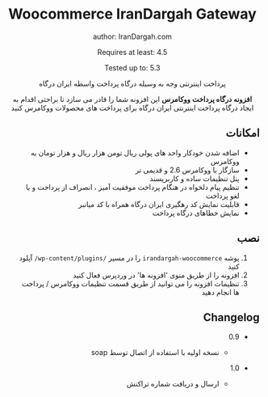 ﻿<div align="center">

# Woocommerce IranDargah Gateway

author: IranDargah.com

Requires at least: 4.5

Tested up to: 5.3

پرداخت اینترنتی وجه به وسیله درگاه پرداخت واسطه ایران درگاه

<p dir="ltr">

**افزونه درگاه پرداخت ووکامرس** این افزونه شما را قادر می سازد تا براحتی اقدام به ایجاد درگاه پرداخت اینترنتی ایران درگاه برای پرداخت های محصولات ووکامرس کنید
</p>

</div>

<div dir="rtl">

## امکانات
 * اضافه شدن خودکار واحد های پولی ریال تومن هزار ریال و هزار تومان به ووکامرس
 * سازگار با ووکامرس 2.6 و قدیمی تر
 * پنل تنظیمات ساده و کاربرپسند
 * تنظیم پیام دلخواه در هنگام پرداخت موفقیت آمیز ، انصراف از پرداخت و یا لغو پرداخت
 * قابلیت نمایش کد رهگیری ایران درگاه همراه با کد میانبر
 * نمایش خطاهای درگاه پرداخت
</div>




<div dir="rtl">

## نصب
1. پوشه `irandargah-woocommerce` را در مسیر `/wp-content/plugins/` آپلود کنید
2. افزونه را از طریق منوی 'افزونه ها' در وردپرس فعال کنید
3. تنظیمات افزونه را می توانید از طریق قسمت تنظیمات ووکامرس / پرداخت ها انجام دهید

## Changelog

* 0.9

    - نسخه اولیه با استفاده از اتصال توسط soap

* 1.0

    - ارسال و دریافت شماره تراکنش

</div>


